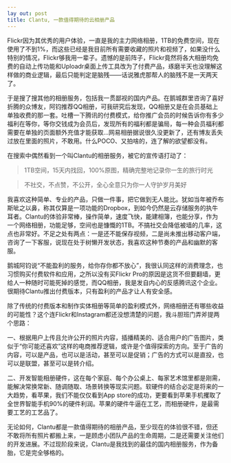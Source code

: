```yaml
---
lay out: post
title: Clantu, 一款值得期待的云相册产品
---
```


Flickr因为其优秀的用户体验，一直是我的主力网络相册，1TB的免费空间，现在使用了不到1%，而这些已经是我目前所有需要收藏的照片和视频了，如果没什么特别的情况，Flickr够我用一辈子。遗憾的是前阵子，Flickr竟然将各大相册均免费的自动上传功能和Uploadr桌面上传工具改为了付费产品，琢磨半天也没理解这样做的商业逻辑，最后只能判定是脑残——话说雅虎那帮人的脑残不是一天两天了。

于是搜了搜其他的相册服务，包括我一贯鄙视的国内产品。在鹅城群里咨询了喜好折腾的众博友，阿钧推荐QQ相册，可我研究后发现，QQ相册又是在会员基础上单独收费的那一套。吐槽一下腾讯的付费模式，给你推广会员的时候告诉你有多少福利在等你，等你交钱成为会员后，发现所有的福利都是骗局，每一种会员福利都需要在单独的页面额外充值才能获取…网易相册据说很久没更新了，还有博友丢失过放在里面的照片，不敢用。什么POCO、又拍啥的，连了解的欲望都没有。

在搜索中偶然看到一个叫Clantu的相册服务，被它的宣传语打动了：

> 1TB空间，15天内找回，100%原图，精确完整地记录你一生的旅行时光

> 不社交，不点赞，不公开，全心全意只为你一人守护岁月美好

我喜欢这种简单、专业的产品，只做一件事，把它做到无人能比。犹如当年被乔布斯呲之以鼻，称其仅算是一项功能的Dropbox，到如今仍然是云存储服务的执牛耳者。Clantu的体验非常棒，操作简单，速度飞快，能建相簿，也能分享，作为一个网络相册，功能足够，空间也是慷慨的1TB。不搞社交会降低被墙的几率，这点也非常好。不足之处有两点：一是还不能保存视频，二是尚未推出移动客户端，咨询了一下客服，说现在处于树懒开发状态，我喜欢这种节奏的产品和幽默的客服。

鹅城阿钧说“不能盈利的服务，给你存你都不放心”，我很认同这样的消费理念，也习惯购买付费软件和应用，之所以没有买Flickr Pro的原因是这货不但要翻墙，更给人一种随时可能死掉的感觉，而QQ相册，我是发自内心的反感腾讯这个企业。很期待Clantu推出付费版本，只有盈利的产品才让人有安全感。

除了传统的付费版本和制作实体相册等简单的盈利模式外，网络相册还有哪些收益的可能性？这个连Flickr和Instagram都还没想清楚的问题，我斗胆班门弄斧提两个思路：

一、根据用户上传且允许公开的照片内容，插播精美的、适合用户的广告图片，类似于“你可能还喜欢”这样的电商推荐逻辑，或许是个值得探索的方向。至于广告的内容，可以是产品，也可以是活动，甚至可以是促销；广告的方式可以是直投，也可以是联盟，甚至可以是转介绍。

二、开发智能相册硬件，这在每个家庭、每个办公桌上、每家艺术馆里都是刚需，能解决常换常新、随调随取、场景转换等现实问题。软硬件的结合必定是将来的一大趋势，看苹果，我们不能仅仅看到App store的成功，更要看到苹果手机攫取了全世界智能手机90%的硬件利润。苹果的硬件牛逼在工艺，而相册硬件，是最需要工艺的工艺品了。

无论如何，Clantu都是一款值得期待的相册产品，至少现在的体验很不错，但还不敢将所有照片都搬上来，一是顾虑小团队产品的生命周期，二是还需要关注他们的开发进展。不过现阶段来说，Clantu是我找到的最佳的国内相册服务，作为备胎，它是完全够格的。

